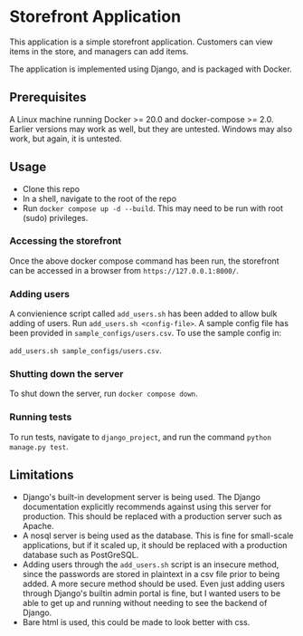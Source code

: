 # Storefront Application

This application is a simple storefront application. Customers can view items in the store, and managers can add items.

The application is implemented using Django, and is packaged with Docker.

## Prerequisites

A Linux machine running Docker >= 20.0 and docker-compose >= 2.0. Earlier versions may work as well, but they are untested. Windows may also work, but again, it is untested.

## Usage

* Clone this repo
* In a shell, navigate to the root of the repo
* Run `docker compose up -d --build`. This may need to be run with root (sudo) privileges.

### Accessing the storefront

Once the above docker compose command has been run, the storefront can be accessed in a browser from `https://127.0.0.1:8000/`.

### Adding users

A convienience script called `add_users.sh` has been added to allow bulk adding of users. Run `add_users.sh <config-file>`. A sample config file has been provided in `sample_configs/users.csv`. To use the sample config in:

`add_users.sh sample_configs/users.csv`.

### Shutting down the server

To shut down the server, run `docker compose down`.

### Running tests

To run tests, navigate to `django_project`, and run the command `python manage.py test`.

## Limitations

* Django's built-in development server is being used. The Django documentation explicitly recommends against using this server for production. This should be replaced with a production server such as Apache.
* A nosql server is being used as the database. This is fine for small-scale applications, but if it scaled up, it should be replaced with a production database such as PostGreSQL.
* Adding users through the `add_users.sh` script is an insecure method, since the passwords are stored in plaintext in a csv file prior to being added. A more secure method should be used. Even just adding users through Django's builtin admin portal is fine, but I wanted users to be able to get up and running without needing to see the backend of Django.
* Bare html is used, this could be made to look better with css.
